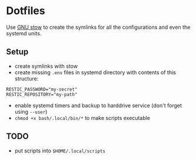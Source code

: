 # Dotfiles

Use [GNU stow](https://www.gnu.org/software/stow/) to create the symlinks for
all the configurations and even the systemd units.

## Setup

- create symlinks with stow
- create missing `.env` files in systemd directory with contents of this
  structure:
```
RESTIC_PASSWORD="my-secret"
RESTIC_REPOSITORY="my-path"
```
- enable systemd timers and backup to harddrive service (don't forget using
  `--user`)
- `chmod +x bash/.local/bin/*` to make scripts executable

## TODO

- put scripts into `$HOME/.local/scripts`

